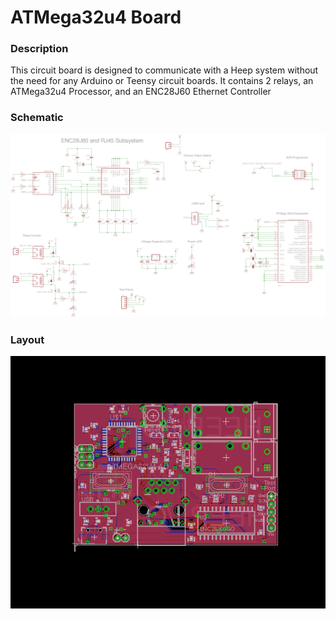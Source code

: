 # ATMega32u4 Board

### Description

This circuit board is designed to communicate with a Heep system without the need for any Arduino or Teensy circuit boards. It contains 2 relays, an ATMega32u4 Processor, and an ENC28J60 Ethernet Controller

### Schematic

![alt text](Heep32u4Board.png "Schematic")

### Layout

![alt text](Heep32U4Layout.png "Layout")
